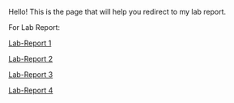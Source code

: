 
Hello! This is the page that will help you redirect to my lab report.  

For Lab Report: 
 
[Lab-Report 1](https://github.com/kdaeve/cse15l-lab-reports/blob/main/Lab1%20Report.md)  

[Lab-Report 2](https://github.com/kdaeve/cse15l-lab-reports/blob/main/Lab%20Report%202.md)  

[Lab-Report 3](https://github.com/kdaeve/cse15l-lab-reports/blob/main/lab-report-3-week-6.md)

[Lab-Report 4](https://github.com/kdaeve/cse15l-lab-reports/blob/main/lab-report-4-week8.md)

